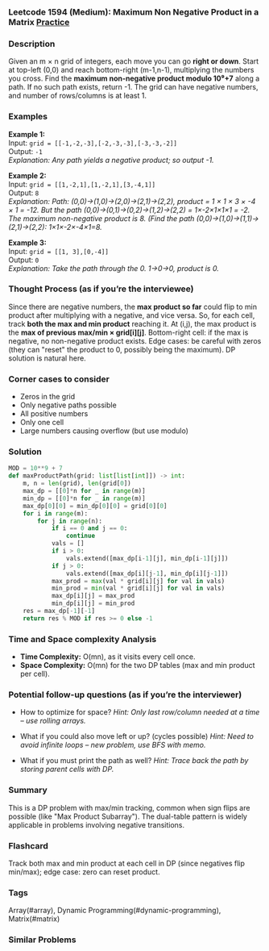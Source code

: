 ### Leetcode 1594 (Medium): Maximum Non Negative Product in a Matrix [Practice](https://leetcode.com/problems/maximum-non-negative-product-in-a-matrix)

### Description  
Given an m × n grid of integers, each move you can go **right or down**. Start at top-left (0,0) and reach bottom-right (m-1,n-1), multiplying the numbers you cross. Find the **maximum non-negative product modulo 10⁹+7** along a path. If no such path exists, return -1. The grid can have negative numbers, and number of rows/columns is at least 1.

### Examples  
**Example 1:**  
Input: `grid = [[-1,-2,-3],[-2,-3,-3],[-3,-3,-2]]`  
Output: `-1`  
*Explanation: Any path yields a negative product; so output -1.*

**Example 2:**  
Input: `grid = [[1,-2,1],[1,-2,1],[3,-4,1]]`  
Output: `8`  
*Explanation: Path: (0,0)->(1,0)->(2,0)->(2,1)->(2,2), product = 1 × 1 × 3 × -4 × 1 = -12. But the path (0,0)->(0,1)->(0,2)->(1,2)->(2,2) = 1×-2×1×1×1 = -2. The maximum non-negative product is 8. (Find the path (0,0)->(1,0)->(1,1)->(2,1)->(2,2): 1×1×-2×-4×1=8.*

**Example 3:**  
Input: `grid = [[1, 3],[0,-4]]`  
Output: `0`  
*Explanation: Take the path through the 0. 1→0→0, product is 0.*

### Thought Process (as if you’re the interviewee)  
Since there are negative numbers, the **max product so far** could flip to min product after multiplying with a negative, and vice versa. So, for each cell, track **both the max and min product** reaching it. At (i,j), the max product is the **max of previous max/min × grid[i][j]**. Bottom-right cell: if the max is negative, no non-negative product exists. Edge cases: be careful with zeros (they can "reset" the product to 0, possibly being the maximum). DP solution is natural here.

### Corner cases to consider  
- Zeros in the grid
- Only negative paths possible
- All positive numbers
- Only one cell
- Large numbers causing overflow (but use modulo)

### Solution

```python
MOD = 10**9 + 7
def maxProductPath(grid: list[list[int]]) -> int:
    m, n = len(grid), len(grid[0])
    max_dp = [[0]*n for _ in range(m)]
    min_dp = [[0]*n for _ in range(m)]
    max_dp[0][0] = min_dp[0][0] = grid[0][0]
    for i in range(m):
        for j in range(n):
            if i == 0 and j == 0:
                continue
            vals = []
            if i > 0:
                vals.extend([max_dp[i-1][j], min_dp[i-1][j]])
            if j > 0:
                vals.extend([max_dp[i][j-1], min_dp[i][j-1]])
            max_prod = max(val * grid[i][j] for val in vals)
            min_prod = min(val * grid[i][j] for val in vals)
            max_dp[i][j] = max_prod
            min_dp[i][j] = min_prod
    res = max_dp[-1][-1]
    return res % MOD if res >= 0 else -1
```

### Time and Space complexity Analysis  
- **Time Complexity:** O(mn), as it visits every cell once.
- **Space Complexity:** O(mn) for the two DP tables (max and min product per cell).

### Potential follow-up questions (as if you’re the interviewer)  
- How to optimize for space?
  *Hint: Only last row/column needed at a time – use rolling arrays.*

- What if you could also move left or up? (cycles possible)
  *Hint: Need to avoid infinite loops – new problem, use BFS with memo.*

- What if you must print the path as well?
  *Hint: Trace back the path by storing parent cells with DP.*

### Summary
This is a DP problem with max/min tracking, common when sign flips are possible (like "Max Product Subarray"). The dual-table pattern is widely applicable in problems involving negative transitions.


### Flashcard
Track both max and min product at each cell in DP (since negatives flip min/max); edge case: zero can reset product.

### Tags
Array(#array), Dynamic Programming(#dynamic-programming), Matrix(#matrix)

### Similar Problems
